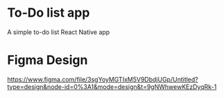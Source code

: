 # To-Do list app
A simple to-do list React Native app

# Figma Design
https://www.figma.com/file/3sgYoyMGTIxM5V9DbdjUGp/Untitled?type=design&node-id=0%3A1&mode=design&t=9gNWhwewKEzDyqRk-1

